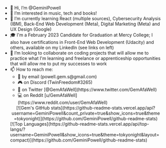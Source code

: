 
  <ul>
    <li>👋 Hi, I’m @GeminiPowell
    <li>👀 I’m interested in music, tech and books!
    <li>🌱 I’m currently learning React (multiple sources), Cybersecurity Analysis (IBM), Back-End Web Development (Meta), Digital Marketing (Meta) and UX Design (Google) 
    <li>🎓 I'm a February 2023 Candidate for Graduation at Mercy College; I also have certifications in Front-End Web Development (Udacity) and others, available on my LinkedIn (see links on left)
    <li>💞️ I’m looking to collaborate on coding projects that will allow me to practice what I'm learning and freelance or apprenticeship opportunities that will    allow me to put my successes to work 
    <li>📫 How to reach me: 
      <ul>
        <li>📧 by email (powell.gem.s@gmail.com)
        <li>🎮 on Discord (TwinFreedom#3265)
        <li>📣 on Twitter [@GemAfaWell](https://www.twitter.com/GemAfaWell)
        <li>💻 on Reddit [u/GemAfaWell](https://www.reddit.com/user/GemAfaWell)
  </ul>
<div align="center">
<!---
GeminiPowell/GeminiPowell is a ✨ special ✨ repository because its `README.md` (this file) appears on your GitHub profile.
You can click the Preview link to take a look at your changes.
--->
  [![Gem's GitHub stats](https://github-readme-stats.vercel.app/api?username=GeminiPowell&count_private=true&show_icons=true&theme=tokyonight)](https://github.com/GeminiPowell/github-readme-stats)
</div>
<div>
  [![Top Languages](https://github-readme-stats.vercel.app/api/top-langs/?username=GeminiPowell&show_icons=true&theme=tokyonight&layout=compact)](https://github.com/GeminiPowell/github-readme-stats)
</div>
